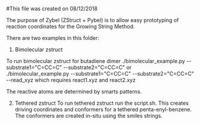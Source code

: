 #This file was created on 08/12/2018

The purpose of Zybel (ZStruct + Pybel) is to allow easy prototyping of reaction
coordinates for the Growing String Method.


There are two examples in this folder: 
1) Bimolecular zstruct

To run bimolecular zstruct for butadiene dimer
 ./bimolecular_example.py --substrate1="C=CC=C" --substrate2="C=CC=C" 
or 
 ./bimolecular_example.py --substrate1="C=CC=C" --substrate2="C=CC=C"  --read_xyz
which requires react1.xyz and react2.xyz

The reactive atoms are determined by smarts patterns.


2) Tethered zstruct
To run tethered zstruct run the script.sh. This creates driving coordinates and conformers 
for a tethered penta-enyl-benzene. The conformers are created in-situ using the smiles 
strings. 




